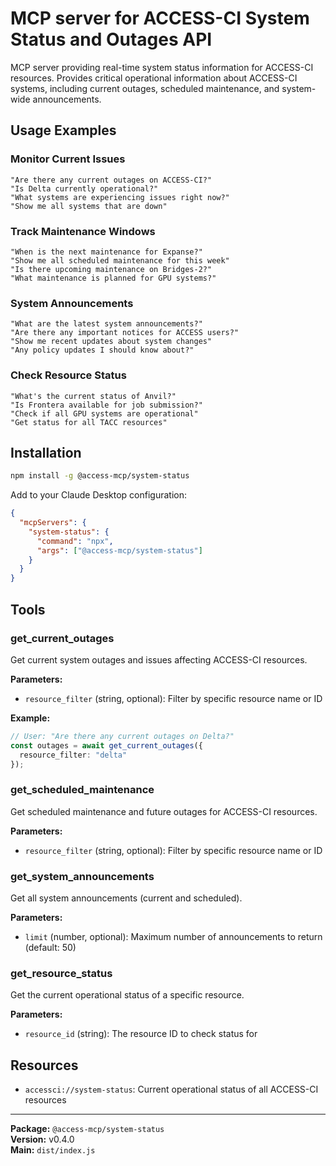 # MCP server for ACCESS-CI System Status and Outages API

MCP server providing real-time system status information for ACCESS-CI resources. Provides critical operational information about ACCESS-CI systems, including current outages, scheduled maintenance, and system-wide announcements.

## Usage Examples

### **Monitor Current Issues**

```
"Are there any current outages on ACCESS-CI?"
"Is Delta currently operational?"
"What systems are experiencing issues right now?"
"Show me all systems that are down"
```

### **Track Maintenance Windows**

```
"When is the next maintenance for Expanse?"
"Show me all scheduled maintenance for this week"
"Is there upcoming maintenance on Bridges-2?"
"What maintenance is planned for GPU systems?"
```

### **System Announcements**

```
"What are the latest system announcements?"
"Are there any important notices for ACCESS users?"
"Show me recent updates about system changes"
"Any policy updates I should know about?"
```

### **Check Resource Status**

```
"What's the current status of Anvil?"
"Is Frontera available for job submission?"
"Check if all GPU systems are operational"
"Get status for all TACC resources"
```


## Installation

```bash
npm install -g @access-mcp/system-status
```

Add to your Claude Desktop configuration:

```json
{
  "mcpServers": {
    "system-status": {
      "command": "npx",
      "args": ["@access-mcp/system-status"]
    }
  }
}
```

## Tools

### get_current_outages

Get current system outages and issues affecting ACCESS-CI resources.

**Parameters:**

- `resource_filter` (string, optional): Filter by specific resource name or ID

**Example:**
```typescript
// User: "Are there any current outages on Delta?"
const outages = await get_current_outages({
  resource_filter: "delta"
});
```

### get_scheduled_maintenance

Get scheduled maintenance and future outages for ACCESS-CI resources.

**Parameters:**

- `resource_filter` (string, optional): Filter by specific resource name or ID

### get_system_announcements

Get all system announcements (current and scheduled).

**Parameters:**

- `limit` (number, optional): Maximum number of announcements to return (default: 50)

### get_resource_status

Get the current operational status of a specific resource.

**Parameters:**

- `resource_id` (string): The resource ID to check status for

## Resources

- `accessci://system-status`: Current operational status of all ACCESS-CI resources

---

**Package:** `@access-mcp/system-status`  
**Version:** v0.4.0  
**Main:** `dist/index.js`
